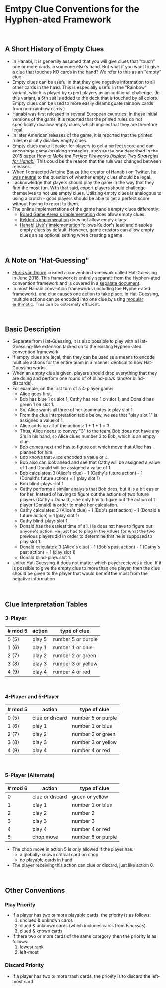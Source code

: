 # Emtpy Clue Conventions for the Hyphen-ated Framework

<br />

## A Short History of Empty Clues

* In Hanabi, it is generally assumed that you will give clues that "touch" one or more cards in someone else's hand. But what if you want to give a clue that touches NO cards in the hand? We refer to this as an "empty" clue.
* Empty clues can be useful in that they give negative information to all other cards in the hand. This is especially useful in the "Rainbow" variant, which is played by expert players as an additional challenge. (In this variant, a 6th suit is added to the deck that is touched by all colors. Empty clues can be used to more easily disambiguate rainbow cards from non-rainbow cards.)
* Hanabi was first released in several European countries. In these initial versions of the game, it is reported that the printed rules do not specifically disallow empty clues, which implies that they are therefore legal.
* In later American releases of the game, it is reported that the printed rules explicitly disallow empty clues.
* Empty clues make it easier for players to get a perfect score and can encourage game-breaking strategies, such as the one described in the 2015 paper [*How to Make the Perfect Fireworks Display: Two Strategies for Hanabi*](https://sites.google.com/site/rmgpgrwc/research-papers/Hanabi_final.pdf?attredirects=0). This could be the reason that the rule was changed between releases.
* When I contacted Antoine Bauza (the creator of Hanabi) on Twitter, [he was neutral](https://twitter.com/Zamiel_SRL/status/975919901520130048) to the question of whether empty clues should be legal.
* I acknowledge that players should play the game in the way that they find the most fun. With that said, expert players should challenge themselves to not use empty clues. Utilizing empty clues is analogous to using a crutch - good players should be able to get a perfect score without having to resort to them.
* The online implementations of the game handle empty clues differently:
  * [Board Game Arena's implementation](https://en.boardgamearena.com/) does allow empty clues.
  * [Keldon's implemenation](http://keldon.net/hanabi/) does not allow empty clues.
  * [Hanabi Live's implementation](https://hanabi.live) follows Keldon's lead and disables empty clues by default. However, game creators can allow empty clues an as optional setting when creating a game.

<br />

## A Note on "Hat-Guessing"

* [Floris van Doorn](https://github.com/fpvandoorn/) created a convention framework called Hat-Guessing in June 2016. This framework is entirely separate from the Hyphen-ated convention framework and is covered in a [separate document](https://github.com/Zamiell/hanabi-conventions/blob/master/Hat_Guessing.md).
* In most Hanabi convention frameworks (including the Hyphen-ated framework), one clue causes one action to take place. In Hat-Guessing, multiple actions can be encoded into one clue by using [modular arithmetic](https://en.wikipedia.org/wiki/Modular_arithmetic). This can be extremely efficient.

<br />

## Basic Description

* Separate from Hat-Guessing, it is also possible to play with a Hat-Guessing-like extension tacked on to the existing Hyphen-ated convention framework.
* If empty clues are legal, then they can be used as a means to encode multiple actions for the entire team in a manner identical to how Hat-Guessing works.
* When an empty clue is given, players should drop everything that they are doing and perform one round of of blind-plays (and/or blind-discards).
* For example, on the first turn of a 4-player game:
  * Alice goes first.
  * Bob has blue 1 on slot 1, Cathy has red 1 on slot 1, and Donald has green 1 on slot 1.
  * So, Alice wants all three of her teammates to play slot 1.
  * From the clue interpretation table below, we see that "play slot 1" is assigned a value of 1.
  * Alice adds up all of the actions: 1 + 1 + 1 = 3
  * Thus, Alice needs to convey "3" to the team. Bob does not have any 3's in his hand, so Alice clues number 3 to Bob, which is an empty clue.
  * Bob comes next and has to figure out which move that Alice has planned for him.
  * Bob knows that Alice encoded a value of 3.
  * Bob also can look ahead and see that Cathy will be assigned a value of 1 and Donald will be assigned a value of 1.
  * Bob calculates: 3 (Alice's clue) - 1 (Cathy's future action) - 1 (Donald's future action) = 1 (play slot 1)
  * Bob blind-plays slot 1.
  * Cathy performs a similar analysis that Bob does, but it is a bit easier for her. Instead of having to figure out the actions of two future players (Cathy + Donald), she only has to figure out the action of 1 player (Donald) in order to make her calculation.
  * Cathy calculates: 3 (Alice's clue) - 1 (Bob's past action) - 1 (Donald's future action) = 1 (play slot 1)
  * Cathy blind-plays slot 1.
  * Donald has the easiest time of all. He does not have to figure out anyone's action. He just has to plug in the values for what the two previous players did in order to determine that he is supposed to play slot 1.
  * Donald calculates: 3 (Alice's clue) - 1 (Bob's past action) - 1 (Cathy's past action) = 1 (play slot 1)
  * Donald blind-plays slot 1.
* Unlike Hat-Guessing, it does not matter which player recieves a clue. If it is possible to give the empty clue to more than one player, then the clue should be given to the player that would benefit the most from the negative information.

<br />

## Clue Interpretation Tables

### 3-Player

| # mod 5  | action    | type of clue
| -------- | --------- | -------------
| 0 (5)    | play 5    | number 5 or purple
| 1 (6)    | play 1    | number 1 or blue
| 2 (7)    | play 2    | number 2 or green
| 3 (8)    | play 3    | number 3 or yellow
| 4 (9)    | play 4    | number 4 or red

<br />

### 4-Player and 5-Player

| # mod 5  | action          | type of clue
| -------- | --------------- | -------------
| 0 (5)    | clue or discard | number 5 or purple
| 1 (6)    | play 1          | number 1 or blue
| 2 (7)    | play 2          | number 2 or green
| 3 (8)    | play 3          | number 3 or yellow
| 4 (9)    | play 4          | number 4 or red

<br />

### 5-Player (Alternate)

| # mod 6  | action          | type of clue
| -------- | --------------- | -------------
| 0        | clue or discard | green or yellow
| 1        | play 1          | number 1 or blue
| 2        | play 2          | number 2
| 3        | play 3          | number 3
| 4        | play 4          | number 4 or red
| 5        | chop move       | number 5 or purple

* The chop move in action 5 is only allowed if the player has:
  * a globally-known critical card on chop
  * no playable cards in hand
* The player receiving this action can clue or discard, just like action 0.

<br />

## Other Conventions

### Play Priority

* If a player has two or more playable cards, the priority is as follows:
  1) unclued & unknown cards
  2) clued & unknown cards (which includes cards from *Finesses*)
  3) clued & known cards
* If there two or more cards of the same category, then the priority is as follows:
  1) lowest rank
  2) left-most

### Discard Priority

* If a player has two or more trash cards, the priority is to discard the left-most card.
